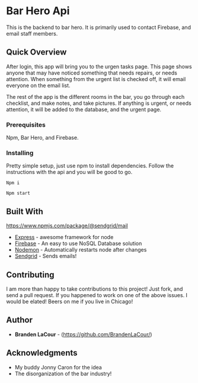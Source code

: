 # Bar Hero Api
This is the backend to bar hero. It is primarily used to contact Firebase, and email staff members.

## Quick Overview

After login, this app will bring you to the urgen tasks page. This page shows anyone that may have noticed something that needs repairs, or needs attention. When something from the urgent list is checked off, it will email everyone on the email list. 

The rest of the app is the different rooms in the bar, you go through each checklist, and make notes, and take pictures.
If anything is urgent, or needs attention, it will be added to the database, and the urgent page.

### Prerequisites

Npm, Bar Hero, and Firebase. 

### Installing

Pretty simple setup, just use npm to install dependencies. Follow the instructions with the api and you will be good to go.
```
Npm i
```
```
Npm start
```

## Built With
https://www.npmjs.com/package/@sendgrid/mail
* [Express](https://expressjs.com/) - awesome framework for node
* [Firebase](https://firebase.google.com/docs/firestore/quickstart) - An easy to use NoSQL Database solution
* [Nodemon](https://www.npmjs.com/package/nodemon) - Automatically restarts node after changes
* [Sendgrid](https://www.npmjs.com/package/@sendgrid/mail) - Sends emails!

## Contributing
I am more than happy to take contributions to this project! Just fork, and send a pull request. If you happened to work on one of the above issues. I would be elated! Beers on me if you live in Chicago!


## Author

* **Branden LaCour** - (https://github.com/BrandenLaCour/)

## Acknowledgments

* My buddy Jonny Caron for the idea
* The disorganization of the bar industry!
